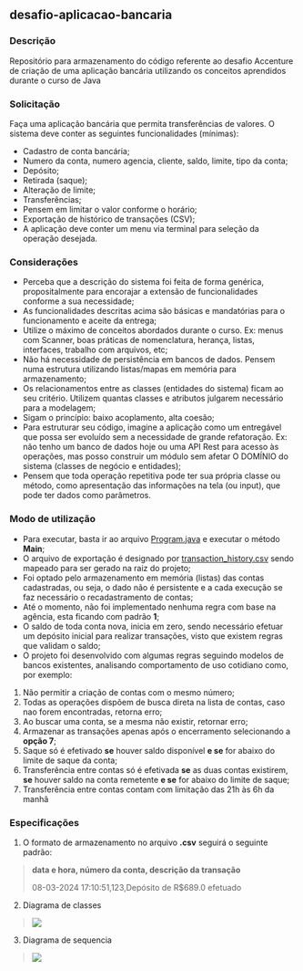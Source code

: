 ## desafio-aplicacao-bancaria
### Descrição
Repositório para armazenamento do código referente ao desafio Accenture de criação de uma aplicação bancária utilizando os conceitos aprendidos durante o curso de Java



### Solicitação
Faça uma aplicação bancária que permita transferências de valores. O sistema deve conter as seguintes funcionalidades (mínimas):

- Cadastro de conta bancária;
- Numero da conta, numero agencia, cliente, saldo, limite, tipo da conta;
- Depósito;
- Retirada (saque);
- Alteração de limite;
- Transferências;
- Pensem em limitar o valor conforme o horário;
- Exportação de histórico de transações (CSV);
- A aplicação deve conter um menu via terminal para seleção da operação desejada.

### Considerações
- Perceba que a descrição do sistema foi feita de forma genérica, propositalmente para encorajar a extensão de funcionalidades conforme a sua necessidade;
- As funcionalidades descritas acima são básicas e mandatórias para o funcionamento e aceite da entrega;
- Utilize o máximo de conceitos abordados durante o curso. Ex: menus com Scanner, boas práticas de nomenclatura, herança, listas, interfaces, trabalho com arquivos, etc;
- Não há necessidade de persistência em bancos de dados. Pensem numa estrutura utilizando listas/mapas em memória para armazenamento;
- Os relacionamentos entre as classes (entidades do sistema) ficam ao seu critério. Utilizem quantas classes e atributos julgarem necessário para a modelagem;
- Sigam o princípio: baixo acoplamento, alta coesão;
- Para estruturar seu código, imagine a aplicação como um entregável que possa ser evoluído sem a necessidade de grande refatoração. Ex: não tenho um banco de dados hoje ou uma API Rest para acesso às operações, mas posso construir um módulo sem afetar O DOMÍNIO do sistema (classes de negócio e entidades);
- Pensem que toda operação repetitiva pode ter sua própria classe ou método, como apresentação das informações na tela (ou input), que pode ter dados como parâmetros.

### Modo de utilização
- Para executar, basta ir ao arquivo [Program.java](src/main/java/application/Program.java) e executar o método **Main**;
- O arquivo de exportação é designado por [transaction_history.csv](transaction_history.csv) sendo mapeado para ser gerado na raiz do projeto;
- Foi optado pelo armazenamento em memória (listas) das contas cadastradas, ou seja, o dado não é persistente e a cada execução se faz necessário o recadastramento de contas;
- Até o momento, não foi implementado nenhuma regra com base na agência, esta ficando com padrão **1**;
- O saldo de toda conta nova, inicia em zero, sendo necessário efetuar um depósito inicial para realizar transações, visto que existem regras que validam o saldo;
- O projeto foi desenvolvido com algumas regras seguindo modelos de bancos existentes, analisando comportamento de uso cotidiano como, por exemplo:
1. Não permitir a criação de contas com o mesmo número;
2. Todas as operações dispõem de busca direta na lista de contas, caso nao forem encontradas, retorna erro;
3. Ao buscar uma conta, se a mesma não existir, retornar erro;
4. Armazenar as transações apenas após o encerramento selecionando a **opção 7**;
5. Saque só é efetivado **se** houver saldo disponível **e se** for abaixo do limite de saque da conta;
6. Transferência entre contas só é efetivada **se** as duas contas existirem, **se** houver saldo na conta remetente **e se** for abaixo do limite de saque;
7. Transferência entre contas contam com limitação das 21h às 6h da manhã


### Especificações
1. O formato de armazenamento no arquivo **.csv** seguirá o seguinte padrão:
> **data e hora, número da conta, descrição da transação**
> 
> 08-03-2024 17:10:51,123,Depósito de R$689.0 efetuado

2. Diagrama de classes 
> [![](https://mermaid.ink/img/pako:eNqVU01vwjAM_StRToyPw649TIJt0g6MC9VOvZjEFGttUiUpVYXgty80qShiaOyU-OXZfnbsAxdaIk-4KMDaN4LcQJmpzmJzIXStHDtkirEZWztDKmeiIFRuBSUGeEnWnVIDyoJwpNWJuYvx4R-1aQOTfCzIUYl2VZcbNAGVut4UyCAkW1JJbkAP6H3-AgpQAq8Uxqe0rTp8woRBcLjCJlY0iuc0iI_W6amvOHhtScnegf4i7wmbqOVX8l6TDCINCm3koGGBH7RfiBNmYY_pTStT_br-Gt2yJVbakrsSHFp1V8uENeR20kDzP6_uf7doFugaRBUpNng_FkLsQOU4H_z5A7mP_WAOutIP551hiRMh_fdfA2iFoeocoYub9VWwjD9nnI1nsxd_vZ1kNvavw_yZ4lNeoimBpN-jTo533KHfD574qwTznXGfxfOgdnrdKsETZ2qc8ro6K4trdw2-S_L5eLKFwnoQO_MzLuv5OP4AHflURg?type=png)](https://mermaid.live/edit#pako:eNqVU01vwjAM_StRToyPw649TIJt0g6MC9VOvZjEFGttUiUpVYXgty80qShiaOyU-OXZfnbsAxdaIk-4KMDaN4LcQJmpzmJzIXStHDtkirEZWztDKmeiIFRuBSUGeEnWnVIDyoJwpNWJuYvx4R-1aQOTfCzIUYl2VZcbNAGVut4UyCAkW1JJbkAP6H3-AgpQAq8Uxqe0rTp8woRBcLjCJlY0iuc0iI_W6amvOHhtScnegf4i7wmbqOVX8l6TDCINCm3koGGBH7RfiBNmYY_pTStT_br-Gt2yJVbakrsSHFp1V8uENeR20kDzP6_uf7doFugaRBUpNng_FkLsQOU4H_z5A7mP_WAOutIP551hiRMh_fdfA2iFoeocoYub9VWwjD9nnI1nsxd_vZ1kNvavw_yZ4lNeoimBpN-jTo533KHfD574qwTznXGfxfOgdnrdKsETZ2qc8ro6K4trdw2-S_L5eLKFwnoQO_MzLuv5OP4AHflURg)

3. Diagrama de sequencia
> [![](https://mermaid.ink/img/pako:eNq1UsFqQjEQ_JWwpwr2B3IQWtpjS0GPuSzJqqF9m-dmw6OI_258L4pg8dDSnLIzszOHnT34FAgsZNoVYk8vETeCnWNTX4-i0cceWc2HpJ-JJ-9TYb0lVoKc0WtM7Hiim4l5XCzOe9Z4IVR6p6EhD7NJ3MZRfOVljZBPEq6g88adkEB9ylH_FHHHfoi6DYLDf_nrSbkmeSYdiLjh-Tc5MIeOpMMY6tn3p30HuqWOHNj6DSifDhwfqg6LpuU3e7AqheZQ-lAv1SoCdo1f-YK-hqhJLiCN49tUrrFjhyMIidSN?type=png)](https://mermaid.live/edit#pako:eNq1UsFqQjEQ_JWwpwr2B3IQWtpjS0GPuSzJqqF9m-dmw6OI_258L4pg8dDSnLIzszOHnT34FAgsZNoVYk8vETeCnWNTX4-i0cceWc2HpJ-JJ-9TYb0lVoKc0WtM7Hiim4l5XCzOe9Z4IVR6p6EhD7NJ3MZRfOVljZBPEq6g88adkEB9ylH_FHHHfoi6DYLDf_nrSbkmeSYdiLjh-Tc5MIeOpMMY6tn3p30HuqWOHNj6DSifDhwfqg6LpuU3e7AqheZQ-lAv1SoCdo1f-YK-hqhJLiCN49tUrrFjhyMIidSN)
